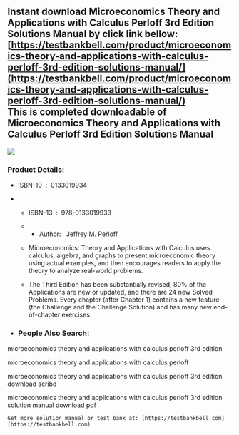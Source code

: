 Instant download **Microeconomics Theory and Applications with Calculus Perloff 3rd Edition Solutions Manual** by click link bellow:  
[https://testbankbell.com/product/microeconomics-theory-and-applications-with-calculus-perloff-3rd-edition-solutions-manual/](https://testbankbell.com/product/microeconomics-theory-and-applications-with-calculus-perloff-3rd-edition-solutions-manual/)  
This is completed downloadable of Microeconomics Theory and Applications with Calculus Perloff 3rd Edition Solutions Manual
---------------------------------------------------------------------------------------------------------------------------


![](https://testbankbell.com/wp-content/uploads/2023/05/Microeconomics_Theory_and_Applications_with_Calculus_Perloff_3rd__21884.1418060845.1280.1280.jpg)
### Product Details:


* ISBN-10 ‏ : ‎ 0133019934
* * ISBN-13 ‏ : ‎ 978-0133019933
  * * Author:   Jeffrey M. Perloff
   
  * Microeconomics: Theory and Applications with Calculus uses calculus, algebra, and graphs to present microeconomic theory using actual examples, and then encourages readers to apply the theory to analyze real-world problems.
 
  * The Third Edition has been substantially revised, 80% of the Applications are new or updated, and there are 24 new Solved Problems. Every chapter (after Chapter 1) contains a new feature (the Challenge and the Challenge Solution) and has many new end-of-chapter exercises.
 
* ### People Also Search:

microeconomics theory and applications with calculus perloff 3rd edition

microeconomics theory and applications with calculus perloff

microeconomics theory and applications with calculus perloff 3rd edition download scribd

microeconomics theory and applications with calculus perloff 3rd edition solution manual download pdf


    Get more solution manual or test bank at: [https://testbankbell.com](https://testbankbell.com)
